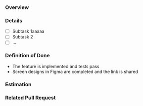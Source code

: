### **Overview**

<!-- Briefly describe what this task will accomplish. -->

### **Details**

<!-- Describe the specific work to be done and any points to consider. -->

- [ ] Subtask 1aaaaa
- [ ] Subtask 2
- [ ] ...

### **Definition of Done**

<!-- Concretely describe the conditions under which this task is considered "done". -->

- The feature is implemented and tests pass
- Screen designs in Figma are completed and the link is shared

### **Estimation**

<!-- Describe the approximate time required for this task (e.g., 1h, 2h, 0.5d).
※ This is only a rough estimate.
※ Optional. -->

### **Related Pull Request**

<!-- If there is a Pull Request related to this Issue, add the link here.
Example: #PR-number
※ Optional. -->
